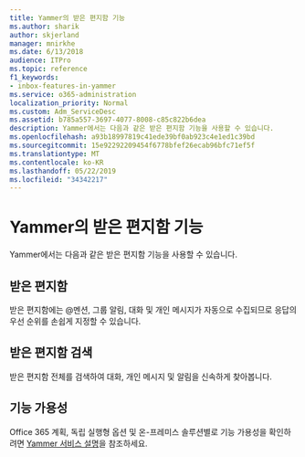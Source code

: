 ```yaml
---
title: Yammer의 받은 편지함 기능
ms.author: sharik
author: skjerland
manager: mnirkhe
ms.date: 6/13/2018
audience: ITPro
ms.topic: reference
f1_keywords:
- inbox-features-in-yammer
ms.service: o365-administration
localization_priority: Normal
ms.custom: Adm_ServiceDesc
ms.assetid: b785a557-3697-4077-8008-c85c822b6dea
description: Yammer에서는 다음과 같은 받은 편지함 기능을 사용할 수 있습니다.
ms.openlocfilehash: a93b18997819c41ede39bf0ab923c4e1ed1c39bd
ms.sourcegitcommit: 15e92292209454f6778bfef26ecab96bfc71ef5f
ms.translationtype: MT
ms.contentlocale: ko-KR
ms.lasthandoff: 05/22/2019
ms.locfileid: "34342217"
---
```

# <a name="inbox-features-in-yammer"></a>Yammer의 받은 편지함 기능

Yammer에서는 다음과 같은 받은 편지함 기능을 사용할 수 있습니다.
  
## <a name="inbox"></a>받은 편지함
<a name="bkmk_Inbox"> </a>

받은 편지함에는 @멘션, 그룹 알림, 대화 및 개인 메시지가 자동으로 수집되므로 응답의 우선 순위를 손쉽게 지정할 수 있습니다.
  
## <a name="inbox-search"></a>받은 편지함 검색
<a name="bkmk_InboxSearch"> </a>

받은 편지함 전체를 검색하여 대화, 개인 메시지 및 알림을 신속하게 찾아봅니다.
  
## <a name="feature-availability"></a>기능 가용성
<a name="bkmk_InboxSearch"> </a>

Office 365 계획, 독립 실행형 옵션 및 온-프레미스 솔루션별로 기능 가용성을 확인하려면 [Yammer 서비스 설명](yammer-service-description.md)을 참조하세요.
  

